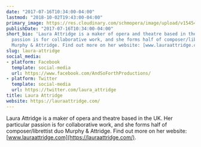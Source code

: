 ```yaml
---
date: "2017-07-16T10:34:00-04:00"
lastmod: "2018-10-02T19:43:00-04:00"
primary_image: https://res.cloudinary.com/schmopera/image/upload/v1545409169/media/webhook-uploads/1538523817516/LA-.jpeg.jpeg
publishDate: "2017-07-16T10:34:00-04:00"
short_bio: 'Laura Attridge is a maker of opera and theatre based in the UK. Her particular
  passion is for collaborative work, and she forms half of composer/librettist duo
  Murphy & Attridge. Find out more on her website: [www.lauraattridge.com](https://lauraattridge.com/).'
slug: laura-attridge
social_media:
- platform: Facebook
  template: social-media
  url: https://www.facebook.com/AndSoForthProductions/
- platform: Twitter
  template: social-media
  url: https://twitter.com/laura_attridge
title: Laura Attridge
website: https://lauraattridge.com/
---
```

Laura Attridge is a maker of opera and theatre based in the UK. Her particular passion is for collaborative work, and she forms half of composer/librettist duo Murphy & Attridge. Find out more on her website: [www.lauraattridge.com](https://lauraattridge.com/).
